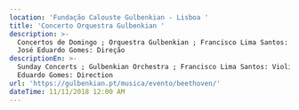 ```yaml
---
location: 'Fundação Calouste Gulbenkian - Lisboa '
title: 'Concerto Orquestra Gulbenkian '
description: >-
  Concertos de Domingo ; Orquestra Gulbenkian ; Francisco Lima Santos: Violino ;
  José Eduardo Gomes: Direção 
descriptionEn: >-
  Sunday Concerts ; Gulbenkian Orchestra ; Francisco Lima Santos: Violin ; José
  Eduardo Gomes: Direction 
url: 'https://gulbenkian.pt/musica/evento/beethoven/'
dateTime: 11/11/2018 12:00 AM
---
```


